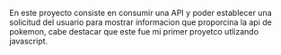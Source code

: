En este proyecto consiste en consumir una API y poder establecer una solicitud del usuario para mostrar informacion que proporcina la api de pokemon, 
cabe destacar que este fue mi primer proyetco utlizando javascript.
